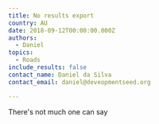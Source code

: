 ```yaml
---
title: No results export
country: AU
date: 2018-09-12T00:00:00.000Z
authors:
  - Daniel
topics:
  - Roads
include_results: false
contact_name: Daniel da Silva
contact_email: daniel@deveopmentseed.org

---
```


There's not much one can say
        